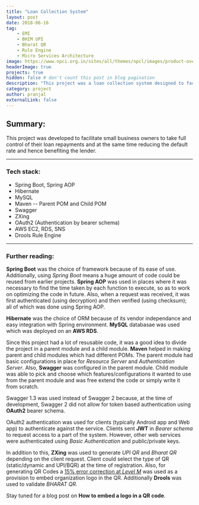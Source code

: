 ```yaml
---
title: "Loan Collection System"
layout: post
date: 2018-06-16
tag: 
    - EMI
    - BHIM UPI
    - Bharat QR
    - Rule Engine
    - Micro Services Architecture
image: https://www.npci.org.in/sites/all/themes/npcl/images/product-overview/bharat_qr-logo.png
headerImage: true
projects: true
hidden: false # don't count this post in blog pagination
description: "This project was a loan collection system designed to facilitate small business owners to take full control of their loan repayments."
category: project
author: pranjal
externalLink: false
---
```


## Summary:
This project was developed to facilitate small business owners to take full control of their loan repayments and at the same time reducing the default rate and hence benefiting the lender.

---

### Tech stack:
* Spring Boot, Spring AOP
* Hibernate
* MySQL
* Maven -- Parent POM and Child POM
* Swagger
* ZXing
* OAuth2 (Authentication by bearer schema)
* AWS EC2, RDS, SNS
* Drools Rule Engine

---

### Further reading:
**Spring Boot** was the choice of framework because of its ease of use. Additionally, using *Spring Boot* means a huge amount of code could be reused from earlier projects. **Spring AOP** was used in places where it was necessary to find the time taken by each function to execute, so as to work on optimizing the code in future. Also, when a request was received, it was first authenticated (using decryption) and then verified (using checksum); all of which was done using Spring AOP.

**Hibernate** was the choice of ORM because of its vendor independance and easy integration with Spring environment. **MySQL** databasae was used which was deployed on an **AWS RDS**.

Since this project had a lot of resusable code, it was a good idea to divide the project in a parent module and a child module. **Maven** helped in making parent and child modules which had different POMs. The parent module had basic configurations in place for *Resource Server* and *Authentication Server*. Also, **Swagger** was configured in the parent module. Child module was able to pick and choose which features/configurations it wanted to use from the parent module and was free extend the code or simply write it from scratch.

Swagger 1.3 was used instead of Swagger 2 because, at the time of development, Swagger 2 did not allow for token based authentication using **OAuth2** bearer schema.

OAuth2 authentication was used for clients (typically Android app and Web app) to authenticate against the service. Clients sent **JWT** in *Bearer schema* to request access to a part of the system. However, other web services were authenticated using *Basic Authentication* and public/private keys.

In addition to this, **ZXing** was used to generate *UPI QR* and *Bharat QR* depending on the client request. Client could select the type of QR (static/dynamic and UPI/BQR) at the time of registration. Also, for generating QR Codes a <u>15% error correction at *Level M*</u> was used as a provision to embed organization logo in the QR. Additionally **Drools** was used to validate *BHARAT QR*.

Stay tuned for a blog post on **How to embed a logo in a QR code**.
